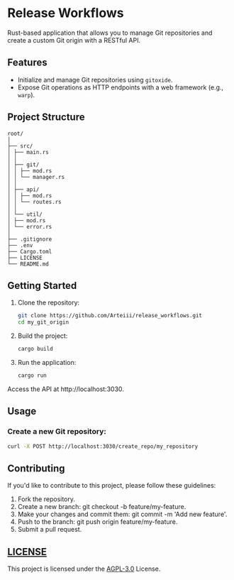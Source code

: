 # Release Workflows

Rust-based application that allows you to manage Git repositories and create a custom Git origin with
a RESTful API.

## Features

- Initialize and manage Git repositories using `gitoxide`.
- Expose Git operations as HTTP endpoints with a web framework (e.g., `warp`).

## Project Structure

```
root/
│
├── src/
│ ├── main.rs
│ │
│ ├── git/
│ │ ├── mod.rs
│ │ └── manager.rs
│ │
│ ├── api/
│ │ ├── mod.rs
│ │ └── routes.rs
│ │
│ └── util/
│ ├── mod.rs
│ └── error.rs
│
├── .gitignore
├── .env
├── Cargo.toml
├── LICENSE
└── README.md
```

## Getting Started

1. Clone the repository:

     ```bash
     git clone https://github.com/Arteiii/release_workflows.git
     cd my_git_origin
     ```

2. Build the project:

    ```bash
    cargo build
    ```

3. Run the application:

    ```bash
    cargo run
    ```

Access the API at http://localhost:3030.

## Usage

### Create a new Git repository:

```bash
curl -X POST http://localhost:3030/create_repo/my_repository
```

## Contributing

If you'd like to contribute to this project, please follow these guidelines:

1. Fork the repository.
2. Create a new branch: git checkout -b feature/my-feature.
3. Make your changes and commit them: git commit -m 'Add new feature'.
4. Push to the branch: git push origin feature/my-feature.
5. Submit a pull request.

## [LICENSE](LICENSE)

This project is licensed under the [AGPL-3.0](https://www.gnu.org/licenses/agpl-3.0.html) License.


